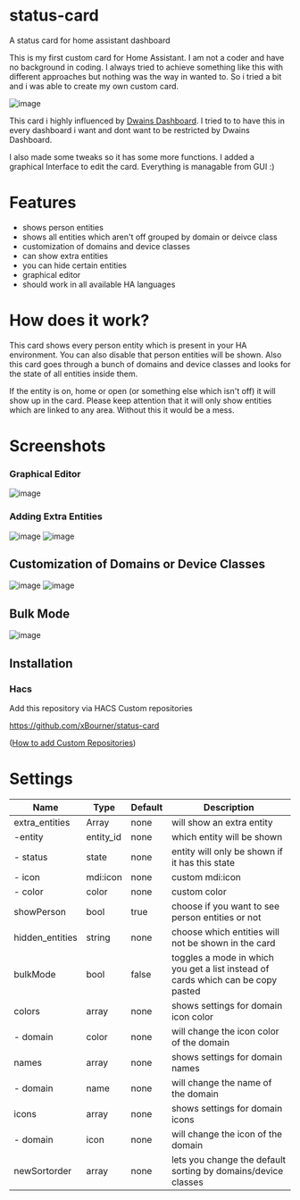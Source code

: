 # status-card
A status card for home assistant dashboard

This is my first custom card for Home Assistant.
I am not a coder and have no background in coding. I always tried to achieve something like this with different approaches but nothing was the way in wanted to.
So i tried a bit and i was able to create my own custom card.

![image](https://github.com/user-attachments/assets/47737116-74d8-4e38-ac47-62c3442277b0)

This card i highly influenced by [Dwains Dashboard](https://github.com/dwainscheeren/dwains-lovelace-dashboard).
I tried to to have this in every dashboard i want and dont want to be restricted by Dwains Dashboard.

I also made some tweaks so it has some more functions.
I added a graphical Interface to edit the card. Everything is managable from GUI :)

# Features
 - shows person entities
 - shows all entities which aren't off grouped by domain or deivce class
 - customization of domains and device classes
 - can show extra entities
 - you can hide certain entities
 - graphical editor
 - should work in all available HA languages

# How does it work?

This card shows every person entity which is present in your HA environment. You can also disable that person entities will be shown.
Also this card goes through a bunch of domains and device classes and looks for the state of all entities inside them.

If the entity is on, home or open (or something else which isn't off) it will show up in the card.
Please keep attention that it will only show entities which are linked to any area. Without this it would be a mess.

# Screenshots
### Graphical Editor
![image](https://github.com/user-attachments/assets/b5d15fc9-25c1-4470-a90c-73f917d06155)

### Adding Extra Entities
![image](https://github.com/user-attachments/assets/4c48eed1-b348-4151-9a41-fc4705b1bcd5) ![image](https://github.com/user-attachments/assets/794319c1-1204-4369-9137-b8e7993eb005)


## Customization of Domains or Device Classes
![image](https://github.com/user-attachments/assets/87291197-6e72-494e-8707-1503021f9b80) ![image](https://github.com/user-attachments/assets/d59d0feb-54db-473e-86c3-d3c23ce904a8)


## Bulk Mode

![image](https://github.com/user-attachments/assets/11f1ac3b-7463-4302-a90f-47a4b8d76649)


## Installation

### Hacs

Add this repository via HACS Custom repositories

https://github.com/xBourner/status-card

([How to add Custom Repositories](https://hacs.xyz/docs/faq/custom_repositories/))


# Settings

| Name          | Type          | Default       |   Description |
| ------------- | ------------- | ------------- | ------------- |
| extra_entities| Array         | none          | will show an extra entity |
|   -entity     | entity_id     | none          | which entity will be shown |
|   - status    | state         | none          | entity will only be shown if it has this state |
|   - icon      | mdi:icon      | none          | custom mdi:icon |
|   - color     | color         | none          | custom color |
| showPerson    | bool          | true          | choose if you want to see person entities or not |
| hidden_entities| string         | none         | choose which entities will not be shown in the card  |
| bulkMode      | bool          | false         | toggles a mode in which you get a list instead of cards which can be copy pasted  |
| colors        | array         | none          |  shows settings for domain icon color |
|  - domain     | color         | none          | will change the icon color of the domain |
| names  | array         | none          |  shows settings for domain names|
|  - domain     | name        | none          | will change the name of the domain |
| icons  | array         | none          |  shows settings for domain icons |
|  - domain     | icon         | none          | will change the icon of the domain |
| newSortorder  | array         | none          |  lets you change the default sorting by domains/device classes |



